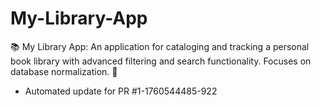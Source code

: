 # My-Library-App
📚 My Library App: An application for cataloging and tracking a personal book library with advanced filtering and search functionality. Focuses on database normalization. 🔖


- Automated update for PR #1-1760544485-922